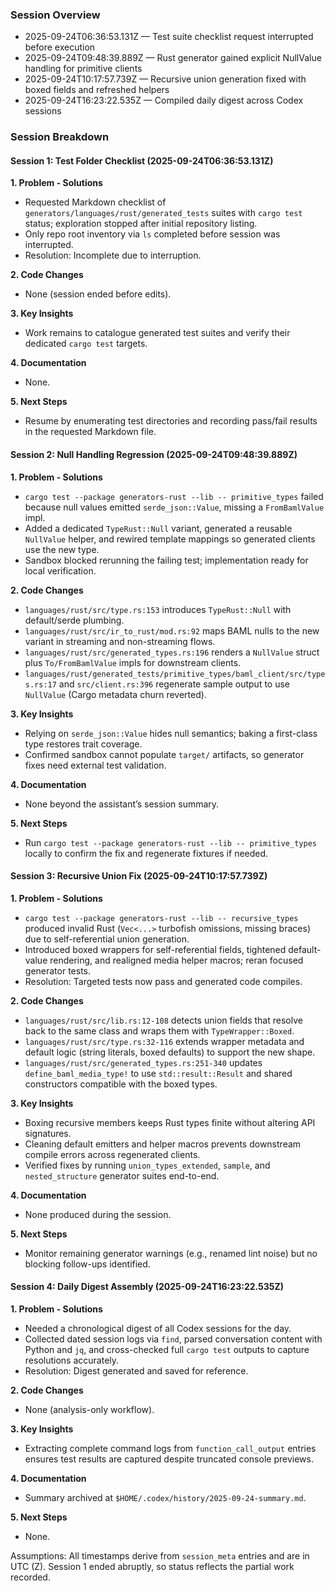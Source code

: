 ### Session Overview
- 2025-09-24T06:36:53.131Z — Test suite checklist request interrupted before execution
- 2025-09-24T09:48:39.889Z — Rust generator gained explicit NullValue handling for primitive clients
- 2025-09-24T10:17:57.739Z — Recursive union generation fixed with boxed fields and refreshed helpers
- 2025-09-24T16:23:22.535Z — Compiled daily digest across Codex sessions

### Session Breakdown
#### Session 1: Test Folder Checklist (2025-09-24T06:36:53.131Z)

**1. Problem - Solutions**
- Requested Markdown checklist of `generators/languages/rust/generated_tests` suites with `cargo test` status; exploration stopped after initial repository listing.
- Only repo root inventory via `ls` completed before session was interrupted.
- Resolution: Incomplete due to interruption.

**2. Code Changes**
- None (session ended before edits).

**3. Key Insights**
- Work remains to catalogue generated test suites and verify their dedicated `cargo test` targets.

**4. Documentation**
- None.

**5. Next Steps**
- Resume by enumerating test directories and recording pass/fail results in the requested Markdown file.

#### Session 2: Null Handling Regression (2025-09-24T09:48:39.889Z)

**1. Problem - Solutions**
- `cargo test --package generators-rust --lib -- primitive_types` failed because null values emitted `serde_json::Value`, missing a `FromBamlValue` impl.
- Added a dedicated `TypeRust::Null` variant, generated a reusable `NullValue` helper, and rewired template mappings so generated clients use the new type.
- Sandbox blocked rerunning the failing test; implementation ready for local verification.

**2. Code Changes**
- `languages/rust/src/type.rs:153` introduces `TypeRust::Null` with default/serde plumbing.
- `languages/rust/src/ir_to_rust/mod.rs:92` maps BAML nulls to the new variant in streaming and non-streaming flows.
- `languages/rust/src/generated_types.rs:196` renders a `NullValue` struct plus `To/FromBamlValue` impls for downstream clients.
- `languages/rust/generated_tests/primitive_types/baml_client/src/types.rs:17` and `src/client.rs:396` regenerate sample output to use `NullValue` (Cargo metadata churn reverted).

**3. Key Insights**
- Relying on `serde_json::Value` hides null semantics; baking a first-class type restores trait coverage.
- Confirmed sandbox cannot populate `target/` artifacts, so generator fixes need external test validation.

**4. Documentation**
- None beyond the assistant’s session summary.

**5. Next Steps**
- Run `cargo test --package generators-rust --lib -- primitive_types` locally to confirm the fix and regenerate fixtures if needed.

#### Session 3: Recursive Union Fix (2025-09-24T10:17:57.739Z)

**1. Problem - Solutions**
- `cargo test --package generators-rust --lib -- recursive_types` produced invalid Rust (`Vec<...>` turbofish omissions, missing braces) due to self-referential union generation.
- Introduced boxed wrappers for self-referential fields, tightened default-value rendering, and realigned media helper macros; reran focused generator tests.
- Resolution: Targeted tests now pass and generated code compiles.

**2. Code Changes**
- `languages/rust/src/lib.rs:12-108` detects union fields that resolve back to the same class and wraps them with `TypeWrapper::Boxed`.
- `languages/rust/src/type.rs:32-116` extends wrapper metadata and default logic (string literals, boxed defaults) to support the new shape.
- `languages/rust/src/generated_types.rs:251-340` updates `define_baml_media_type!` to use `std::result::Result` and shared constructors compatible with the boxed types.

**3. Key Insights**
- Boxing recursive members keeps Rust types finite without altering API signatures.
- Cleaning default emitters and helper macros prevents downstream compile errors across regenerated clients.
- Verified fixes by running `union_types_extended`, `sample`, and `nested_structure` generator suites end-to-end.

**4. Documentation**
- None produced during the session.

**5. Next Steps**
- Monitor remaining generator warnings (e.g., renamed lint noise) but no blocking follow-ups identified.

#### Session 4: Daily Digest Assembly (2025-09-24T16:23:22.535Z)

**1. Problem - Solutions**
- Needed a chronological digest of all Codex sessions for the day.
- Collected dated session logs via `find`, parsed conversation content with Python and `jq`, and cross-checked full `cargo test` outputs to capture resolutions accurately.
- Resolution: Digest generated and saved for reference.

**2. Code Changes**
- None (analysis-only workflow).

**3. Key Insights**
- Extracting complete command logs from `function_call_output` entries ensures test results are captured despite truncated console previews.

**4. Documentation**
- Summary archived at `$HOME/.codex/history/2025-09-24-summary.md`.

**5. Next Steps**
- None.

Assumptions: All timestamps derive from `session_meta` entries and are in UTC (Z). Session 1 ended abruptly, so status reflects the partial work recorded.
